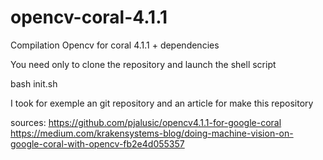 # opencv-coral-4.1.1

Compilation Opencv for coral 4.1.1 + dependencies

You need only to clone the repository and launch the shell script

bash init.sh

I took for exemple an git repository and an article for make this repository

sources: https://github.com/pjalusic/opencv4.1.1-for-google-coral
         https://medium.com/krakensystems-blog/doing-machine-vision-on-google-coral-with-opencv-fb2e4d055357